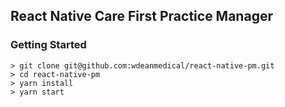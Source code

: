 ## React Native Care First Practice Manager

### Getting Started

```
> git clone git@github.com:wdeanmedical/react-native-pm.git
> cd react-native-pm
> yarn install
> yarn start
```
